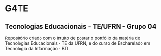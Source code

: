 # G4TE
## Tecnologias Educacionais - TE/UFRN - Grupo 04
Repositório criado com o intuito de postar o portfólio da matéria de Tecnologias Educacionais - TE da UFRN, e do curso de Bacharelado em Tecnologia da Informação - BTI.

